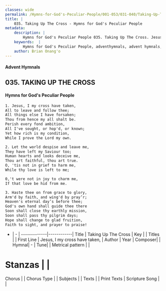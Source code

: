```yaml
---
classes: wide
permalink: /Hymns-for-God's-Peculiar-People/001-053/031-040/Taking-Up-The-Cross/
title: |
    035. Taking Up The Cross - Hymns for God's Peculiar People
metadata:
    description: |
        Hymns for God's Peculiar People 035. Taking Up The Cross. Jesus, I my cross have taken, All to leave and follow thee; All things else I have forsaken; Thou from hence my all shalt be. Perish every fond ambition, All I've sought, or hop'd, or known; Yet how rich is my condition, While I prove the Lord my own.  
    keywords:  |
        Hymns for God's Peculiar People, adventhymnals, advent hymnals, Taking Up The Cross, Jesus, I my cross have taken,. 
    author: Brian Onang'o
---
```

#### Advent Hymnals
## 035. TAKING UP THE CROSS
####  Hymns for God's Peculiar People
```txt
1. Jesus, I my cross have taken,
All to leave and follow thee;
All things else I have forsaken;
Thou from hence my all shalt be.
Perish every fond ambition,
All I've sought, or hop'd, or known;
Yet how rich is my condition,
While I prove the Lord my own.

2. Let the world despise and leave me,
They have left my Saviour too;
Human hearts and looks deceive me,
Thou art faithful, thou art true.
O, 'tis not in grief to harm me,
While thy love is left to me;

0,'t were not in joy to charm me,
If that love be hid from me.

3. Haste thee on from grace to glory,
Arm'd by faith, and wing'd by pray’r;
Heaven's eternal day’s before thee;
God's own hand shall guide thee there
Soon shall close thy earthly mission,
Soon shall pass thy pilgrim days;
Hope shall change to glad fruition,
Faith to sight, and prayer to praise!


```
- |   -  |
-------------|------------|
Title | Taking Up The Cross |
Key |  |
Titles |  |
First Line | Jesus, I my cross have taken, |
Author | 
Year | 
Composer|  |
Hymnal|  - |
Tune|  |
Metrical pattern | |
# Stanzas |  |
Chorus |  |
Chorus Type |  |
Subjects |  |
Texts |  |
Print Texts | 
Scripture Song |  |
    
